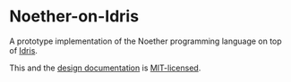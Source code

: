 Noether-on-Idris
================

A prototype implementation of the Noether programming language on top of [Idris](http://www.idris-lang.org/).

This and the [design documentation](../doc) is [MIT-licensed](LICENSE).
